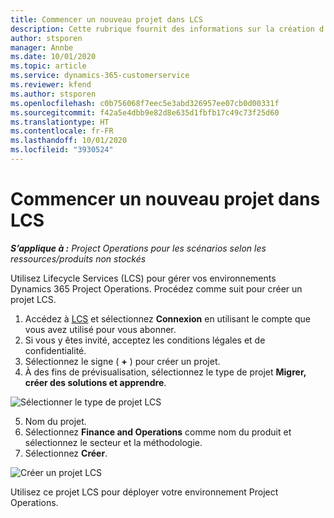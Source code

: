 ```yaml
---
title: Commencer un nouveau projet dans LCS
description: Cette rubrique fournit des informations sur la création d’un projet dans LCS pour votre environnement Project Operations.
author: stsporen
manager: Annbe
ms.date: 10/01/2020
ms.topic: article
ms.service: dynamics-365-customerservice
ms.reviewer: kfend
ms.author: stsporen
ms.openlocfilehash: c0b756068f7eec5e3abd326957ee07cb0d00331f
ms.sourcegitcommit: f42a5e4dbb9e82d8e635d1fbfb17c49c73f25d60
ms.translationtype: HT
ms.contentlocale: fr-FR
ms.lasthandoff: 10/01/2020
ms.locfileid: "3930524"
---
```

# <a name="start-a-new-project-in-lcs"></a>Commencer un nouveau projet dans LCS

_**S’applique à :** Project Operations pour les scénarios selon les ressources/produits non stockés_

Utilisez Lifecycle Services (LCS) pour gérer vos environnements Dynamics 365 Project Operations. Procédez comme suit pour créer un projet LCS.

1. Accédez à [LCS](https://lcs.dynamics.com/Logon/Index) et sélectionnez **Connexion** en utilisant le compte que vous avez utilisé pour vous abonner.
2. Si vous y êtes invité, acceptez les conditions légales et de confidentialité.
3. Sélectionnez le signe ( **+** ) pour créer un projet.
4. À des fins de prévisualisation, sélectionnez le type de projet **Migrer, créer des solutions et apprendre**.

  ![Sélectionner le type de projet LCS](./media/create-lcs-1.png)

5. Nom du projet. 
6. Sélectionnez **Finance and Operations** comme nom du produit et sélectionnez le secteur et la méthodologie. 
7. Sélectionnez **Créer**.

![Créer un projet LCS](./media/create-lcs-2.png)

Utilisez ce projet LCS pour déployer votre environnement Project Operations.

